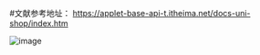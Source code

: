 #文献参考地址：
https://applet-base-api-t.itheima.net/docs-uni-shop/index.htm

![image]('./static/index.png')